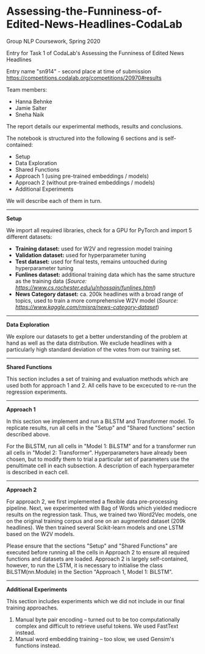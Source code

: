 # Assessing-the-Funniness-of-Edited-News-Headlines-CodaLab
Group NLP Coursework, Spring 2020

Entry for Task 1 of CodaLab's Assessing the Funniness of Edited News Headlines

Entry name "sn914" - second place at time of submission
https://competitions.codalab.org/competitions/20970#results

Team members:


- Hanna Behnke
- Jamie Salter
- Sneha Naik

The report details our experimental methods, results and conclusions.

The notebook is structured into the following 6 sections and is self-contained:

- Setup
- Data Exploration
- Shared Functions
- Approach 1 (using pre-trained embeddings / models)
- Approach 2 (without pre-trained embeddings / models)
- Additional Experiments

We will describe each of them in turn.

---

**Setup**

We import all required libraries, check for a GPU for PyTorch and import 5 different datasets:
- **Training dataset:** used for W2V and regression model training
- **Validation dataset:** used for hyperparameter tuning
- **Test dataset:** used for final tests, remains untouched during hyperparameter tuning
- **Funlines dataset:** additional training data which has the same structure as the training data (*Source: https://www.cs.rochester.edu/u/nhossain/funlines.html*)
- **News Category dataset:** ca. 200k headlines with a broad range of topics, used to train a more comprehensive W2V model (*Source: https://www.kaggle.com/rmisra/news-category-dataset*)


---

**Data Exploration**

We explore our datasets to get a better understanding of the problem at hand as well as the data distribution. We exclude headlines with a particularly high standard deviation of the votes from our training set. 

---

**Shared Functions**

This section includes a set of training and evaluation methods which are used both for approach 1 and 2. All cells have to be excecuted to re-run the regression experiments. 

---

**Approach 1**

In this section we implement and run a BiLSTM and Transformer model.  To replicate results, run all cells in the "Setup" and "Shared functions" section described above.

For the BiLSTM, run all cells in "Model 1: BiLSTM" and for a transformer run all cells in "Model 2: Transformer".  Hyperparameters have already been chosen, but to modify them to trial a particular set of parameters use the penultimate cell in each subsection.  A description of each hyperparameter is described in each cell.

---

**Approach 2**

For approach 2, we first implemented a flexible data pre-processing pipeline. Next, we experimented with Bag of Words which yielded mediocre results on the regression task. Thus, we trained two Word2Vec models, one on the original training corpus and one on an augmented dataset (209k headlines). We then trained several Scikit-learn models and one LSTM based on the W2V models. 

Please ensure that the sections "Setup" and "Shared Functions" are executed before running all the cells in Approach 2 to ensure all required functions and datasets are loaded. Approach 2 is largely self-contained, however, to run the LSTM, it is necessary to initialise the class BiLSTM(nn.Module) in the Section "Approach 1, Model 1: BiLSTM".

---

**Additional Experiments**

This section includes experiments which we did not include in our final training approaches.
1. Manual byte pair encoding – turned out to be too computationally complex and difficult to retrieve useful tokens. We used FastText instead.
2. Manual word embedding training – too slow, we used Gensim's functions instead.
